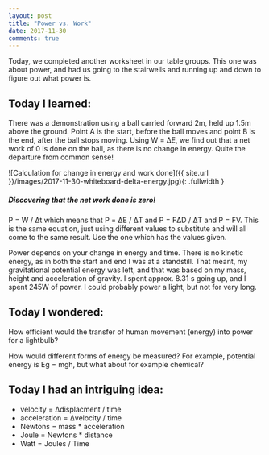 ```yaml
---
layout: post
title: "Power vs. Work"
date: 2017-11-30
comments: true
---
```


Today, we completed another worksheet in our table groups. This one was about power, and had us going to the stairwells and running up and down to figure out what power is.

## Today I learned:

There was a demonstration using a ball carried forward 2m, held up 1.5m above the ground. Point A is the start, before the ball moves and point B is the end, after the ball stops moving. Using W = &Delta;E, we find out that a net work of 0 is done on the ball, as there is no change in energy. Quite the departure from common sense!

![Calculation for change in energy and work done]({{ site.url }}/images/2017-11-30-whiteboard-delta-energy.jpg){: .fullwidth }

##### Discovering that the net work done is zero!

P = W / &Delta;t which means that P = &Delta;E / &Delta;T and P = F&Delta;D / &Delta;T and P = FV. This is the same equation, just using different values to substitute and will all come to the same result. Use the one which has the values given.

Power depends on your change in energy and time. There is no kinetic energy, as in both the start and end I was at a standstill. That meant, my gravitational potential energy was left, and that was based on my mass, height and acceleration of gravity. I spent approx. 8.31 s going up, and I spent 245W of power. I could probably power a light, but not for very long.

## Today I wondered:

How efficient would the transfer of human movement (energy) into power for a lightbulb?

How would different forms of energy be measured? For example, potential energy is Eg = mgh, but what about for example chemical?

## Today I had an intriguing idea:

- velocity = &Delta;displacment / time
- acceleration = &Delta;velocity / time
- Newtons = mass * acceleration
- Joule = Newtons * distance 
- Watt = Joules / Time
